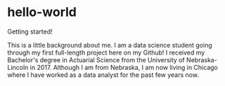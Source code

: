 # hello-world
Getting started!

This is a little background about me. I am a data science student going through my first full-length project here on my Github! I received my Bachelor's degree in Actuarial Science from the University of Nebraska-Lincoln in 2017. Although I am from Nebraska, I am now living in Chicago where I have worked as a data analyst for the past few years now. 
